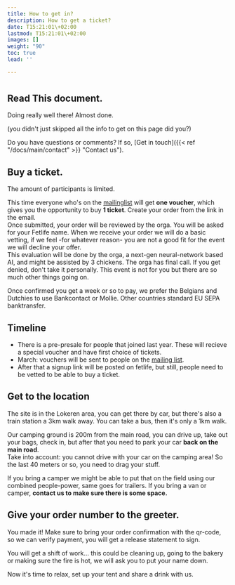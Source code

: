```yaml
---
title: How to get in?
description: How to get a ticket?
date: T15:21:01\+02:00
lastmod: T15:21:01\+02:00
images: []
weight: "90"
toc: true
lead: ''

---
```

# 

## Read This document.

Doing really well there! Almost done.

(you didn't just skipped all the info to get on this page did you?)

Do you have questions or comments? If so, \[Get in touch\]({{< ref "/docs/main/contact" >}} "Contact us").

## Buy a ticket.

The amount of participants is limited.

This time everyone who's on the [mailinglist](https://roguerope.be/pages/newsletter.html) will get **one voucher**, which gives you the opportunity to buy **1 ticket**. Create your order from the link in the email.   
Once submitted, your order will be reviewed by the orga. You will be asked for your Fetlife name. When we receive your order we will do a basic vetting, if we feel -for whatever reason- you are not a good fit for the event we will decline your offer.   
This evaluation will be done by the orga, a next-gen neural-network based AI, and might be assisted by 3 chickens. The orga has final call. If you get denied, don't take it personally. This event is not for you but there are  so much other things going on.

Once confirmed you get a week or so to pay, we prefer the Belgians and Dutchies to use Bankcontact or Mollie. Other countries standard EU SEPA banktransfer.

## Timeline

* There is a pre-presale for people that joined last year. These will recieve a special voucher and have first choice of tickets.
* March: vouchers will be sent to people on the [mailing list](https://roguerope.be/pages/newsletter.html).
* After that a signup link will be posted on fetlife, but still, people need to be vetted to be able to buy a ticket.

## Get to the location

The site is in the Lokeren area, you can get there by car, but there's also a train station a 3km walk away. You can take a bus, then it's only a 1km walk.

Our camping ground is 200m from the main road, you can drive up, take out your bags, check in, but after that you need to park your car **back on the main road**.   
Take into account: you cannot drive with your car on the camping area! So the last 40 meters or so, you need to drag your stuff.

If you bring a camper we might be able to put that on the field using our combined people-power, same goes for trailers. If you bring a van or camper, **contact us to make sure there is some space.**

## Give your order number to the greeter.

You made it! Make sure to bring your order confirmation with the qr-code, so we can verify payment, you will get a release statement to sign.

You will get a shift of work... this could be cleaning up, going to the bakery or making sure the fire is hot, we will ask you to put your name down.

Now it's time to relax, set up your tent and share a drink with us.